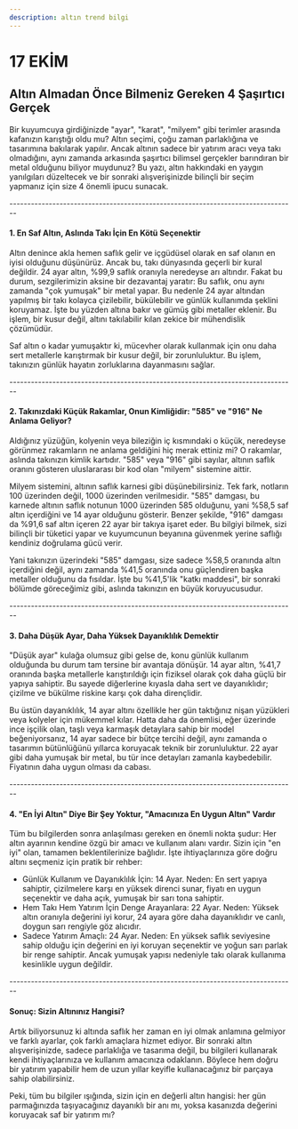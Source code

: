 ```yaml
---
description: altın trend bilgi
---
```


# 17 EKİM

## Altın Almadan Önce Bilmeniz Gereken 4 Şaşırtıcı Gerçek

Bir kuyumcuya girdiğinizde "ayar", "karat", "milyem" gibi terimler arasında kafanızın karıştığı oldu mu? Altın seçimi, çoğu zaman parlaklığına ve tasarımına bakılarak yapılır. Ancak altının sadece bir yatırım aracı veya takı olmadığını, aynı zamanda arkasında şaşırtıcı bilimsel gerçekler barındıran bir metal olduğunu biliyor muydunuz? Bu yazı, altın hakkındaki en yaygın yanılgıları düzeltecek ve bir sonraki alışverişinizde bilinçli bir seçim yapmanız için size 4 önemli ipucu sunacak.

\--------------------------------------------------------------------------------

#### 1. En Saf Altın, Aslında Takı İçin En Kötü Seçenektir

Altın denince akla hemen saflık gelir ve içgüdüsel olarak en saf olanın en iyisi olduğunu düşünürüz. Ancak bu, takı dünyasında geçerli bir kural değildir. 24 ayar altın, %99,9 saflık oranıyla neredeyse arı altındır. Fakat bu durum, sezgilerimizin aksine bir dezavantaj yaratır: Bu saflık, onu aynı zamanda "çok yumuşak" bir metal yapar. Bu nedenle 24 ayar altından yapılmış bir takı kolayca çizilebilir, bükülebilir ve günlük kullanımda şeklini koruyamaz. İşte bu yüzden altına bakır ve gümüş gibi metaller eklenir. Bu işlem, bir kusur değil, altını takılabilir kılan zekice bir mühendislik çözümüdür.

Saf altın o kadar yumuşaktır ki, mücevher olarak kullanmak için onu daha sert metallerle karıştırmak bir kusur değil, bir zorunluluktur. Bu işlem, takınızın günlük hayatın zorluklarına dayanmasını sağlar.

\--------------------------------------------------------------------------------

#### 2. Takınızdaki Küçük Rakamlar, Onun Kimliğidir: "585" ve "916" Ne Anlama Geliyor?

Aldığınız yüzüğün, kolyenin veya bileziğin iç kısmındaki o küçük, neredeyse görünmez rakamların ne anlama geldiğini hiç merak ettiniz mi? O rakamlar, aslında takınızın kimlik kartıdır. "585" veya "916" gibi sayılar, altının saflık oranını gösteren uluslararası bir kod olan "milyem" sistemine aittir.

Milyem sistemini, altının saflık karnesi gibi düşünebilirsiniz. Tek fark, notların 100 üzerinden değil, 1000 üzerinden verilmesidir. "585" damgası, bu karnede altının saflık notunun 1000 üzerinden 585 olduğunu, yani %58,5 saf altın içerdiğini ve 14 ayar olduğunu gösterir. Benzer şekilde, "916" damgası da %91,6 saf altın içeren 22 ayar bir takıya işaret eder. Bu bilgiyi bilmek, sizi bilinçli bir tüketici yapar ve kuyumcunun beyanına güvenmek yerine saflığı kendiniz doğrulama gücü verir.

Yani takınızın üzerindeki "585" damgası, size sadece %58,5 oranında altın içerdiğini değil, aynı zamanda %41,5 oranında onu güçlendiren başka metaller olduğunu da fısıldar. İşte bu %41,5'lik "katkı maddesi", bir sonraki bölümde göreceğimiz gibi, aslında takınızın en büyük koruyucusudur.

\--------------------------------------------------------------------------------

#### 3. Daha Düşük Ayar, Daha Yüksek Dayanıklılık Demektir

"Düşük ayar" kulağa olumsuz gibi gelse de, konu günlük kullanım olduğunda bu durum tam tersine bir avantaja dönüşür. 14 ayar altın, %41,7 oranında başka metallerle karıştırıldığı için fiziksel olarak çok daha güçlü bir yapıya sahiptir. Bu sayede diğerlerine kıyasla daha sert ve dayanıklıdır; çizilme ve bükülme riskine karşı çok daha dirençlidir.

Bu üstün dayanıklılık, 14 ayar altını özellikle her gün taktığınız nişan yüzükleri veya kolyeler için mükemmel kılar. Hatta daha da önemlisi, eğer üzerinde ince işçilik olan, taşlı veya karmaşık detaylara sahip bir model beğeniyorsanız, 14 ayar sadece bir bütçe tercihi değil, aynı zamanda o tasarımın bütünlüğünü yıllarca koruyacak teknik bir zorunluluktur. 22 ayar gibi daha yumuşak bir metal, bu tür ince detayları zamanla kaybedebilir. Fiyatının daha uygun olması da cabası.

\--------------------------------------------------------------------------------

#### 4. "En İyi Altın" Diye Bir Şey Yoktur, "Amacınıza En Uygun Altın" Vardır

Tüm bu bilgilerden sonra anlaşılması gereken en önemli nokta şudur: Her altın ayarının kendine özgü bir amacı ve kullanım alanı vardır. Sizin için "en iyi" olan, tamamen beklentilerinize bağlıdır. İşte ihtiyaçlarınıza göre doğru altını seçmeniz için pratik bir rehber:

* Günlük Kullanım ve Dayanıklılık İçin: 14 Ayar. Neden: En sert yapıya sahiptir, çizilmelere karşı en yüksek direnci sunar, fiyatı en uygun seçenektir ve daha açık, yumuşak bir sarı tona sahiptir.
* Hem Takı Hem Yatırım İçin Denge Arayanlara: 22 Ayar. Neden: Yüksek altın oranıyla değerini iyi korur, 24 ayara göre daha dayanıklıdır ve canlı, doygun sarı rengiyle göz alıcıdır.
* Sadece Yatırım Amaçlı: 24 Ayar. Neden: En yüksek saflık seviyesine sahip olduğu için değerini en iyi koruyan seçenektir ve yoğun sarı parlak bir renge sahiptir. Ancak yumuşak yapısı nedeniyle takı olarak kullanıma kesinlikle uygun değildir.

\--------------------------------------------------------------------------------

#### Sonuç: Sizin Altınınız Hangisi?

Artık biliyorsunuz ki altında saflık her zaman en iyi olmak anlamına gelmiyor ve farklı ayarlar, çok farklı amaçlara hizmet ediyor. Bir sonraki altın alışverişinizde, sadece parlaklığa ve tasarıma değil, bu bilgileri kullanarak kendi ihtiyaçlarınıza ve kullanım amacınıza odaklanın. Böylece hem doğru bir yatırım yapabilir hem de uzun yıllar keyifle kullanacağınız bir parçaya sahip olabilirsiniz.

Peki, tüm bu bilgiler ışığında, sizin için en değerli altın hangisi: her gün parmağınızda taşıyacağınız dayanıklı bir anı mı, yoksa kasanızda değerini koruyacak saf bir yatırım mı?
